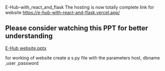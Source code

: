 E-Hub-with_react_and_flask
The hosting is now totally complete link for website https://e-hub-with-react-and-flask.vercel.app/



## Please consider watching this PPT for better understanding


[E-Hub website.pptx](https://github.com/bhargava-sai-krishna/E-Hub-with_react_and_flask/files/13507520/E-Hub.website.pptx)


for working of website create a s.py file with the parameters host, dbname ,user ,password
